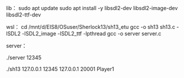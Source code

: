 lib：
sudo apt update
sudo apt install -y libsdl2-dev libsdl2-image-dev libsdl2-ttf-dev



wsl：
cd /mnt/d/EIS8/OSuser/Sherlock13/sh13_etu
gcc -o sh13 sh13.c -lSDL2 -lSDL2_image -lSDL2_ttf -lpthread
gcc -o server server.c


server：

./server 12345

./sh13 127.0.0.1 12345 127.0.0.1 20001 Player1
